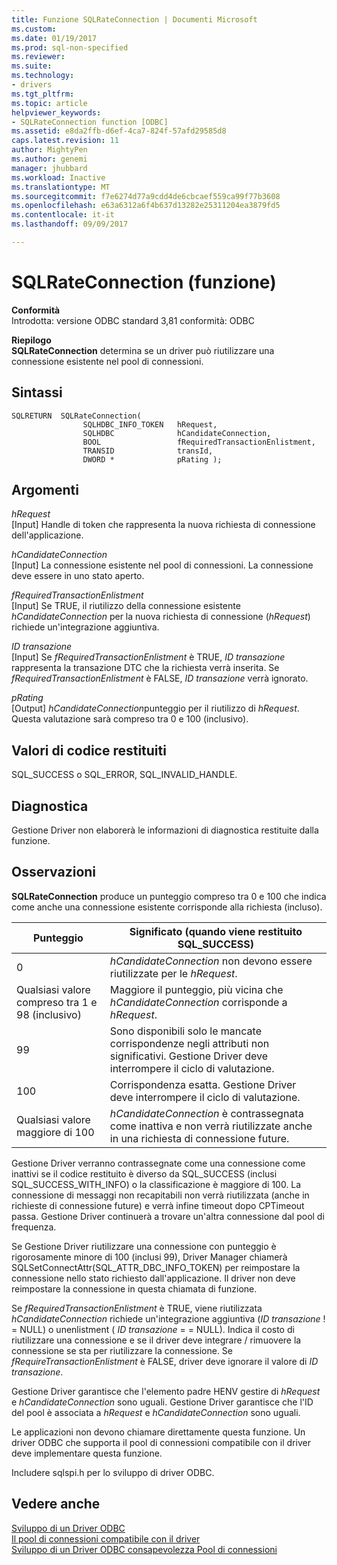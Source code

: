 ```yaml
---
title: Funzione SQLRateConnection | Documenti Microsoft
ms.custom: 
ms.date: 01/19/2017
ms.prod: sql-non-specified
ms.reviewer: 
ms.suite: 
ms.technology:
- drivers
ms.tgt_pltfrm: 
ms.topic: article
helpviewer_keywords:
- SQLRateConnection function [ODBC]
ms.assetid: e8da2ffb-d6ef-4ca7-824f-57afd29585d8
caps.latest.revision: 11
author: MightyPen
ms.author: genemi
manager: jhubbard
ms.workload: Inactive
ms.translationtype: MT
ms.sourcegitcommit: f7e6274d77a9cdd4de6cbcaef559ca99f77b3608
ms.openlocfilehash: e63a6312a6f4b637d13282e25311204ea3879fd5
ms.contentlocale: it-it
ms.lasthandoff: 09/09/2017

---
```

# <a name="sqlrateconnection-function"></a>SQLRateConnection (funzione)
**Conformità**  
 Introdotta: versione ODBC standard 3,81 conformità: ODBC  
  
 **Riepilogo**  
 **SQLRateConnection** determina se un driver può riutilizzare una connessione esistente nel pool di connessioni.  
  
## <a name="syntax"></a>Sintassi  
  
```  
SQLRETURN  SQLRateConnection(  
                SQLHDBC_INFO_TOKEN   hRequest,  
                SQLHDBC              hCandidateConnection,  
                BOOL                 fRequiredTransactionEnlistment,  
                TRANSID              transId,  
                DWORD *              pRating );  
```  
  
## <a name="arguments"></a>Argomenti  
 *hRequest*  
 [Input] Handle di token che rappresenta la nuova richiesta di connessione dell'applicazione.  
  
 *hCandidateConnection*  
 [Input] La connessione esistente nel pool di connessioni. La connessione deve essere in uno stato aperto.  
  
 *fRequiredTransactionEnlistment*  
 [Input] Se TRUE, il riutilizzo della connessione esistente *hCandidateConnection* per la nuova richiesta di connessione (*hRequest*) richiede un'integrazione aggiuntiva.  
  
 *ID transazione*  
 [Input] Se *fRequiredTransactionEnlistment* è TRUE, *ID transazione* rappresenta la transazione DTC che la richiesta verrà inserita. Se *fRequiredTransactionEnlistment* è FALSE, *ID transazione* verrà ignorato.  
  
 *pRating*  
 [Output] *hCandidateConnection*punteggio per il riutilizzo di *hRequest*. Questa valutazione sarà compreso tra 0 e 100 (inclusivo).  
  
## <a name="returns"></a>Valori di codice restituiti  
 SQL_SUCCESS o SQL_ERROR, SQL_INVALID_HANDLE.  
  
## <a name="diagnostics"></a>Diagnostica  
 Gestione Driver non elaborerà le informazioni di diagnostica restituite dalla funzione.  
  
## <a name="remarks"></a>Osservazioni  
 **SQLRateConnection** produce un punteggio compreso tra 0 e 100 che indica come anche una connessione esistente corrisponde alla richiesta (incluso).  
  
|Punteggio|Significato (quando viene restituito SQL_SUCCESS)|  
|-----------|-----------------------------------------------|  
|0|*hCandidateConnection* non devono essere riutilizzate per le *hRequest*.|  
|Qualsiasi valore compreso tra 1 e 98 (inclusivo)|Maggiore il punteggio, più vicina che *hCandidateConnection* corrisponde a *hRequest*.|  
|99|Sono disponibili solo le mancate corrispondenze negli attributi non significativi.  Gestione Driver deve interrompere il ciclo di valutazione.|  
|100|Corrispondenza esatta.  Gestione Driver deve interrompere il ciclo di valutazione.|  
|Qualsiasi valore maggiore di 100|*hCandidateConnection* è contrassegnata come inattiva e non verrà riutilizzate anche in una richiesta di connessione future.|  
  
 Gestione Driver verranno contrassegnate come una connessione come inattivi se il codice restituito è diverso da SQL_SUCCESS (inclusi SQL_SUCCESS_WITH_INFO) o la classificazione è maggiore di 100. La connessione di messaggi non recapitabili non verrà riutilizzata (anche in richieste di connessione future) e verrà infine timeout dopo CPTimeout passa. Gestione Driver continuerà a trovare un'altra connessione dal pool di frequenza.  
  
 Se Gestione Driver riutilizzare una connessione con punteggio è rigorosamente minore di 100 (inclusi 99), Driver Manager chiamerà SQLSetConnectAttr(SQL_ATTR_DBC_INFO_TOKEN) per reimpostare la connessione nello stato richiesto dall'applicazione. Il driver non deve reimpostare la connessione in questa chiamata di funzione.  
  
 Se *fRequiredTransactionEnlistment* è TRUE, viene riutilizzata *hCandidateConnection* richiede un'integrazione aggiuntiva (*ID transazione* ! = NULL) o unenlistment ( *ID transazione* = = NULL). Indica il costo di riutilizzare una connessione e se il driver deve integrare / rimuovere la connessione se sta per riutilizzare la connessione. Se *fRequireTransactionEnlistment* è FALSE, driver deve ignorare il valore di *ID transazione*.  
  
 Gestione Driver garantisce che l'elemento padre HENV gestire di *hRequest* e *hCandidateConnection* sono uguali. Gestione Driver garantisce che l'ID del pool è associata a *hRequest* e *hCandidateConnection* sono uguali.  
  
 Le applicazioni non devono chiamare direttamente questa funzione. Un driver ODBC che supporta il pool di connessioni compatibile con il driver deve implementare questa funzione.  
  
 Includere sqlspi.h per lo sviluppo di driver ODBC.  
  
## <a name="see-also"></a>Vedere anche  
 [Sviluppo di un Driver ODBC](../../../odbc/reference/develop-driver/developing-an-odbc-driver.md)   
 [Il pool di connessioni compatibile con il driver](../../../odbc/reference/develop-app/driver-aware-connection-pooling.md)   
 [Sviluppo di un Driver ODBC consapevolezza Pool di connessioni](../../../odbc/reference/develop-driver/developing-connection-pool-awareness-in-an-odbc-driver.md)

